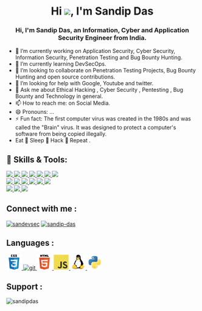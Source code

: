 <h1 align="center">Hi <img src="https://github.com/TheDudeThatCode/TheDudeThatCode/blob/master/Assets/Hi.gif" width="29px">, I'm Sandip Das</h1>


<h3 align="center">Hi, I'm Sandip Das, an Information, Cyber and Application Security Engineer from India.</h3><!
<!-- Here are some ideas to get you started: -->
 
- 🔭 I’m currently working on Application Security, Cyber Security, Information Security, Penetration Testing and Bug Bounty Hunting.
- 🌱 I’m currently learning DevSecOps.
- 👯 I’m looking to collaborate on Penetration Testing Projects, Bug Bounty Hunting and open source contributions.
- 🤔 I’m looking for help with Google, Youtube and twitter.
- 💬 Ask me about Ethical Hacking , Cyber Security , Pentesting , Bug Bounty and Technology in general.
- 📫 How to reach me: on Social Media.
- 😄 Pronouns: ...
- ⚡ Fun fact: The first computer virus was created in the 1980s and was called the "Brain" virus. It was designed to protect a computer's software from being copied illegally.
- Eat 🔄 Sleep 🔄 Hack 🔄 Repeat  .  

<!--Skils and Tools -->
  
 <h2 align="Left"> 🔧 Skills & Tools: </h2>
<p align="left">
  <a href="https://www.typescriptlang.org/">
    <img src="https://img.shields.io/badge/Web-PT-3178C6?&style=for-the-badge&logo=web&logoColor=white">
  </a>
  <a href="https://golang.org/">
    <img src="https://img.shields.io/badge/PT-00ADD8?&style=for-the-badge&logo=android&logoColor=white">
  </a>
  <a href="https://www.rust-lang.org/">
    <img src="https://img.shields.io/badge/PT-000000?&style=for-the-badge&logo=ios&logoColor=white">
  </a>
  <a href="https://www.cplusplus.com/doc/tutorial/">
    <img src="https://img.shields.io/badge/burp Suite-00599C?style=for-the-badge&logo=java&logoColor=white">
  </a>
  <a href="https://html.com/">
    <img src="https://img.shields.io/badge/HTML-E34F26?style=for-the-badge&logo=HTML5&logoColor=white">
  </a>
  <a href="https://www.w3schools.com/css/">
    <img src="https://img.shields.io/badge/Dirsearch-1572B6?style=for-the-badge&logo=python&logoColor=white">
  </a>
  <a href="https://www.javascript.com/">
    <img src="https://img.shields.io/badge/Subfinder-httpx-323330?style=for-the-badge&logo=go&logoColor=F7DF1E">
  </a>
  <br>
  <a href="https://nodejs.org/en/">
    <img src="https://img.shields.io/badge/Naabu-nuclei-339933?style=for-the-badge&logo=go&logoColor=white">
  </a>
  <a href="https://www.json.org/json-en.html">
    <img src="https://img.shields.io/badge/Assetfinder-Amass-000000?style=for-the-badge&logo=go&logoColor=white">
  </a>
  <a href="https://www.sublimetext.com/">
    <img src="https://img.shields.io/badge/sublime%20text-FF9800?&style=for-the-badge&logo=sublime-text&logoColor=white">
  </a>
  <a href="https://code.visualstudio.com/">
    <img src="https://img.shields.io/badge/VS%20Code-007ACC?&style=for-the-badge&logo=visual-studio-code&logoColor=white">
  </a>
  <a href="https://www.google.com/intl/en_in/chrome/">
    <img src="https://img.shields.io/badge/google%20chrome-4285F4?&style=for-the-badge&logo=google%20chrome&logoColor=white">
  </a>
  <a href="https://git-scm.com/">
    <img src="https://img.shields.io/badge/github-F05032?&style=for-the-badge&logo=github&logoColor=white">
  </a>
  <br>
  <a href="https://reactjs.org/">
    <img src="https://img.shields.io/badge/Metasploit-61DAFB?&style=for-the-badge&logo=Meta&logoColor=121212">
  </a>
  <a href="https://www.sqlite.org/index.html">
    <img src="https://img.shields.io/badge/Sqlmap-003B57?&style=for-the-badge&logo=mysql&logoColor=white">
  </a>
  <a href="https://expressjs.com/">
    <img src="https://img.shields.io/badge/MacOS-000000?&style=for-the-badge&logo=Apple&logoColor=white">
  </a>
</p>

 <h2 align="Left">Connect with me :</h3>
<p align="left">
<a href="https://twitter.com/sandevsec" target="blank"><img align="center" src="https://raw.githubusercontent.com/rahuldkjain/github-profile-readme-generator/master/src/images/icons/Social/twitter.svg" alt="sandevsec" height="30" width="40" /></a>
<a href="https://linkedin.com/in/sandip-das" target="blank"><img align="center" src="https://raw.githubusercontent.com/rahuldkjain/github-profile-readme-generator/master/src/images/icons/Social/linked-in-alt.svg" alt="sandip-das" height="30" width="40" /></a>

<h2 align="left">Languages :</h2>
<p align="left"> <a href="https://www.w3schools.com/css/" target="_blank" rel="noreferrer"> <img src="https://raw.githubusercontent.com/devicons/devicon/master/icons/css3/css3-original-wordmark.svg" alt="css3" width="40" height="40"/> </a> <a href="https://git-scm.com/" target="_blank" rel="noreferrer"> <img src="https://www.vectorlogo.zone/logos/git-scm/git-scm-icon.svg" alt="git" width="40" height="40"/> </a> <a href="https://www.w3.org/html/" target="_blank" rel="noreferrer"> <img src="https://raw.githubusercontent.com/devicons/devicon/master/icons/html5/html5-original-wordmark.svg" alt="html5" width="40" height="40"/> </a> <a href="https://developer.mozilla.org/en-US/docs/Web/JavaScript" target="_blank" rel="noreferrer"> <img src="https://raw.githubusercontent.com/devicons/devicon/master/icons/javascript/javascript-original.svg" alt="javascript" width="40" height="40"/> </a> <a href="https://www.linux.org/" target="_blank" rel="noreferrer"> <img src="https://raw.githubusercontent.com/devicons/devicon/master/icons/linux/linux-original.svg" alt="linux" width="40" height="40"/> </a> <a href="https://www.python.org" target="_blank" rel="noreferrer"> <img src="https://raw.githubusercontent.com/devicons/devicon/master/icons/python/python-original.svg" alt="python" width="40" height="40"/> </a> </p>


 <h2 align="left">Support :</h2>
<p><a href="https://www.buymeacoffee.com/sandipdas"> <img align="left" src="https://cdn.buymeacoffee.com/buttons/v2/default-red.png" height="50" width="210" alt="sandipdas" /></a></p><br><br>
 
 
 <!--
 =============================================================================================================================================================
<h1 align="center">Hi <img src="https://github.com/TheDudeThatCode/TheDudeThatCode/blob/master/Assets/Hi.gif" width="29px">, I'm Sandip Das</h1>
<h1 align="center">Hi, I'm Sandip Das</h1>
<h3 align="center">Hi, I'm Sandip Das, an Cyber Security Engineer, Penetration Tester from India.</h3>

<p align="left"> <img src="https://komarev.com/ghpvc/?username=sandevsec&label=Profile%20views&color=0e75b6&style=flat" alt="sandevsec" /> </p>

<p align="left"> <a href="https://twitter.com/sandevsec" target="blank"><img src="https://img.shields.io/twitter/follow/sandevsec?logo=twitter&style=for-the-badge" alt="sandevsec" /></a> </p>


<h3 align="left">Connect with me:</h3>
<p align="left">
<a href="https://twitter.com/sandevsec" target="blank"><img align="center" src="https://raw.githubusercontent.com/rahuldkjain/github-profile-readme-generator/master/src/images/icons/Social/twitter.svg" alt="sandevsec" height="30" width="40" /></a>
<a href="https://linkedin.com/in/sandip-das" target="blank"><img align="center" src="https://raw.githubusercontent.com/rahuldkjain/github-profile-readme-generator/master/src/images/icons/Social/linked-in-alt.svg" alt="sandip-das" height="30" width="40" /></a>

</p>
<h3 align="left">Languages and Tools:</h3>
<p align="left"> <a href="https://www.w3schools.com/css/" target="_blank" rel="noreferrer"> <img src="https://raw.githubusercontent.com/devicons/devicon/master/icons/css3/css3-original-wordmark.svg" alt="css3" width="40" height="40"/> </a> <a href="https://git-scm.com/" target="_blank" rel="noreferrer"> <img src="https://www.vectorlogo.zone/logos/git-scm/git-scm-icon.svg" alt="git" width="40" height="40"/> </a> <a href="https://www.w3.org/html/" target="_blank" rel="noreferrer"> <img src="https://raw.githubusercontent.com/devicons/devicon/master/icons/html5/html5-original-wordmark.svg" alt="html5" width="40" height="40"/> </a> <a href="https://developer.mozilla.org/en-US/docs/Web/JavaScript" target="_blank" rel="noreferrer"> <img src="https://raw.githubusercontent.com/devicons/devicon/master/icons/javascript/javascript-original.svg" alt="javascript" width="40" height="40"/> </a> <a href="https://www.linux.org/" target="_blank" rel="noreferrer"> <img src="https://raw.githubusercontent.com/devicons/devicon/master/icons/linux/linux-original.svg" alt="linux" width="40" height="40"/> </a> <a href="https://www.python.org" target="_blank" rel="noreferrer"> <img src="https://raw.githubusercontent.com/devicons/devicon/master/icons/python/python-original.svg" alt="python" width="40" height="40"/> </a> </p>

<h3 align="left">Support:</h3>
<p><a href="https://www.buymeacoffee.com/sandipdas"> <img align="left" src="https://cdn.buymeacoffee.com/buttons/v2/default-yellow.png" height="50" width="210" alt="sandipdas" /></a></p><br><br>

<p><img align="left" src="https://github-readme-stats.vercel.app/api/top-langs?username=sandevsec&show_icons=true&locale=en&layout=compact" alt="sandevsec" /></p>

<p>&nbsp;<img align="center" src="https://github-readme-stats.vercel.app/api?username=sandevsec&show_icons=true&locale=en" alt="sandevsec" /></p>

<p><img align="center" src="https://github-readme-streak-stats.herokuapp.com/?user=sandevsec&" alt="sandevsec" /></p>

-->

